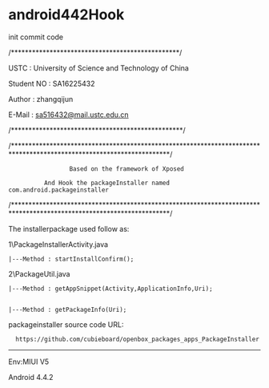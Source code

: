 # android442Hook
init commit code

/************************************************/


USTC : University of Science and  Technology of China


Student NO : SA16225432


Author : zhangqijun


E-Mail : sa516432@mail.ustc.edu.cn


/*************************************************/



/*********************************************************************************************************************/



                     Based on the framework of Xposed
     
              And Hook the packageInstaller named com.android.packageinstaller


/*********************************************************************************************************************/ 


The installerpackage used follow as:


1\PackageInstallerActivity.java


    |---Method : startInstallConfirm();


2\PackageUtil.java


    |---Method : getAppSnippet(Activity,ApplicationInfo,Uri);


    |---Method : getPackageInfo(Uri);
    
packageinstaller source code URL:


      https://github.com/cubieboard/openbox_packages_apps_PackageInstaller


-------------------------------------------------------------------------------------------------------


Env:MIUI V5



Android 4.4.2
